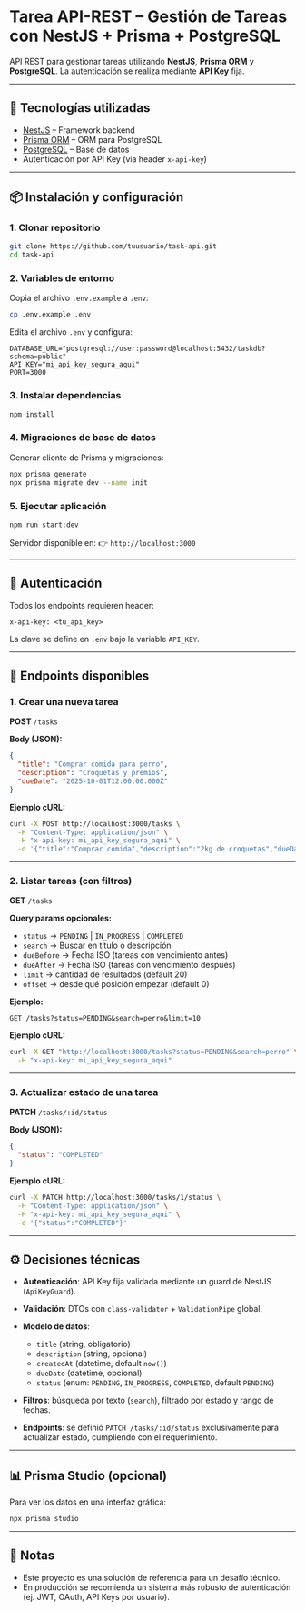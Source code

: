 # Tarea API-REST – Gestión de Tareas con NestJS + Prisma + PostgreSQL

API REST para gestionar tareas utilizando **NestJS**, **Prisma ORM** y **PostgreSQL**.
La autenticación se realiza mediante **API Key** fija.

---

## 🚀 Tecnologías utilizadas

* [NestJS](https://nestjs.com/) – Framework backend
* [Prisma ORM](https://www.prisma.io/) – ORM para PostgreSQL
* [PostgreSQL](https://www.postgresql.org/) – Base de datos
* Autenticación por API Key (via header `x-api-key`)

---

## 📦 Instalación y configuración

### 1. Clonar repositorio

```bash
git clone https://github.com/tuusuario/task-api.git
cd task-api
```

### 2. Variables de entorno

Copia el archivo `.env.example` a `.env`:

```bash
cp .env.example .env
```

Edita el archivo `.env` y configura:

```env
DATABASE_URL="postgresql://user:password@localhost:5432/taskdb?schema=public"
API_KEY="mi_api_key_segura_aqui"
PORT=3000
```

### 3. Instalar dependencias

```bash
npm install
```

### 4. Migraciones de base de datos

Generar cliente de Prisma y migraciones:

```bash
npx prisma generate
npx prisma migrate dev --name init
```

### 5. Ejecutar aplicación

```bash
npm run start:dev
```

Servidor disponible en:
👉 `http://localhost:3000`

---

## 🔑 Autenticación

Todos los endpoints requieren header:

```
x-api-key: <tu_api_key>
```

La clave se define en `.env` bajo la variable `API_KEY`.

---

## 📖 Endpoints disponibles

### 1. Crear una nueva tarea

**POST** `/tasks`

**Body (JSON):**

```json
{
  "title": "Comprar comida para perro",
  "description": "Croquetas y premios",
  "dueDate": "2025-10-01T12:00:00.000Z"
}
```

**Ejemplo cURL:**

```bash
curl -X POST http://localhost:3000/tasks \
  -H "Content-Type: application/json" \
  -H "x-api-key: mi_api_key_segura_aqui" \
  -d '{"title":"Comprar comida","description":"2kg de croquetas","dueDate":"2025-10-01T12:00:00.000Z"}'
```

---

### 2. Listar tareas (con filtros)

**GET** `/tasks`

**Query params opcionales:**

* `status` → `PENDING` | `IN_PROGRESS` | `COMPLETED`
* `search` → Buscar en título o descripción
* `dueBefore` → Fecha ISO (tareas con vencimiento antes)
* `dueAfter` → Fecha ISO (tareas con vencimiento después)
* `limit` → cantidad de resultados (default 20)
* `offset` → desde qué posición empezar (default 0)

**Ejemplo:**

```
GET /tasks?status=PENDING&search=perro&limit=10
```

**Ejemplo cURL:**

```bash
curl -X GET "http://localhost:3000/tasks?status=PENDING&search=perro" \
  -H "x-api-key: mi_api_key_segura_aqui"
```

---

### 3. Actualizar estado de una tarea

**PATCH** `/tasks/:id/status`

**Body (JSON):**

```json
{
  "status": "COMPLETED"
}
```

**Ejemplo cURL:**

```bash
curl -X PATCH http://localhost:3000/tasks/1/status \
  -H "Content-Type: application/json" \
  -H "x-api-key: mi_api_key_segura_aqui" \
  -d '{"status":"COMPLETED"}'
```

---

## ⚙️ Decisiones técnicas

* **Autenticación**: API Key fija validada mediante un guard de NestJS (`ApiKeyGuard`).
* **Validación**: DTOs con `class-validator` + `ValidationPipe` global.
* **Modelo de datos**:

  * `title` (string, obligatorio)
  * `description` (string, opcional)
  * `createdAt` (datetime, default `now()`)
  * `dueDate` (datetime, opcional)
  * `status` (enum: `PENDING`, `IN_PROGRESS`, `COMPLETED`, default `PENDING`)
* **Filtros**: búsqueda por texto (`search`), filtrado por estado y rango de fechas.
* **Endpoints**: se definió `PATCH /tasks/:id/status` exclusivamente para actualizar estado, cumpliendo con el requerimiento.

---

## 📊 Prisma Studio (opcional)

Para ver los datos en una interfaz gráfica:

```bash
npx prisma studio
```

---

## 📌 Notas

* Este proyecto es una solución de referencia para un desafío técnico.
* En producción se recomienda un sistema más robusto de autenticación (ej. JWT, OAuth, API Keys por usuario).
